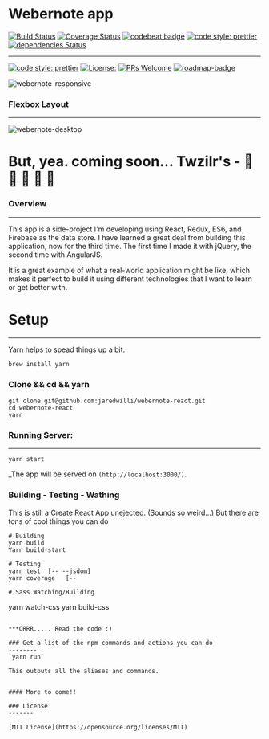 
# Webernote app

[![Build Status](https://travis-ci.org/jaredwilli/webernote-react.svg?branch=build-path)](https://travis-ci.org/jaredwilli/webernote-react)
[![Coverage Status](https://coveralls.io/repos/github/jaredwilli/webernote-react/badge.svg)](https://coveralls.io/github/jaredwilli/webernote-react)
[![codebeat badge](https://codebeat.co/badges/1396f00a-f7ce-43a0-af73-1bfc2298213c)](https://codebeat.co/projects/github-com-jaredwilli-webernote-react-master)
[![code style: prettier](https://img.shields.io/badge/code_style-prettier-ff69b4.svg?style=flat-square)](https://github.com/prettier/prettier)
[![dependencies Status](https://david-dm.org/jaredwilli/webernote-react/status.svg)](https://david-dm.org/jaredwilli/webernote-react)

--------------
[![code style: prettier](https://img.shields.io/badge/code_style-prettier-ff69b4.svg?style=flat-square)](https://github.com/prettier/prettier)
[![License:](https://img.shields.io/npm/l/cross-env.svg?style=flat-square)](https://github.com/jaredwilli/webernote-react/blob/master/other/LICENSE)
[![PRs Welcome](https://img.shields.io/badge/PRs-welcome-brightgreen.svg?style=flat-square)](http://makeapullrequest.com)
[![roadmap-badge](https://img.shields.io/badge/%F0%9F%93%94-roadmap-CD9523.svg?style=flat-square)](https://github.com/jaredwilli/webernote-react/blob/master/other/ROADMAP.md)


![webernote-responsive](https://user-images.githubusercontent.com/218374/33228967-50daa694-d193-11e7-9a34-e15beca4cd39.gif)

### Flexbox Layout
---
![webernote-desktop](https://user-images.githubusercontent.com/218374/33228962-3a560da0-d193-11e7-8cd3-43fd7134c04a.gif)


# But, yea. coming soon... Twzilr's - 🚁 🚁 🚁 🚁 🚁

### Overview
-------

This app is a side-project I'm developing using React, Redux, ES6, and Firebase as the data store. I have learned a great deal from building this application, now for the third time. The first time I made it with jQuery, the second time with AngularJS.

It is a great example of what a real-world application might be like, which makes it perfect to build it using different technologies that I want to learn or get better with.

# Setup
------

Yarn helps to spead things up a bit.

`brew install yarn`

### Clone && cd && yarn 
```
git clone git@github.com:jaredwilli/webernote-react.git
cd webernote-react
yarn
```

### Running Server:
------
`yarn start`

_The app will be served on `(http://localhost:3000/)`.

### Building - Testing - Wathing 

This is still a Create React App unejected. (Sounds so weird...)
But there are tons of cool things you can do
```
# Building
yarn build
Yarn build-start

# Testing
yarn test  [-- --jsdom]
yarn coverage   [--

# Sass Watching/Building
```
yarn watch-css
yarn build-css
```

***ORRR..... Read the code :)

### Get a list of the npm commands and actions you can do
--------
`yarn run`

This outputs all the aliases and commands.


#### More to come!!

### License
-------

[MIT License](https://opensource.org/licenses/MIT)


